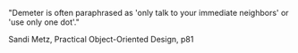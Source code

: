 "Demeter is often paraphrased as 'only talk to your immediate neighbors' or 'use only one dot'."

Sandi Metz, Practical Object-Oriented Design, p81